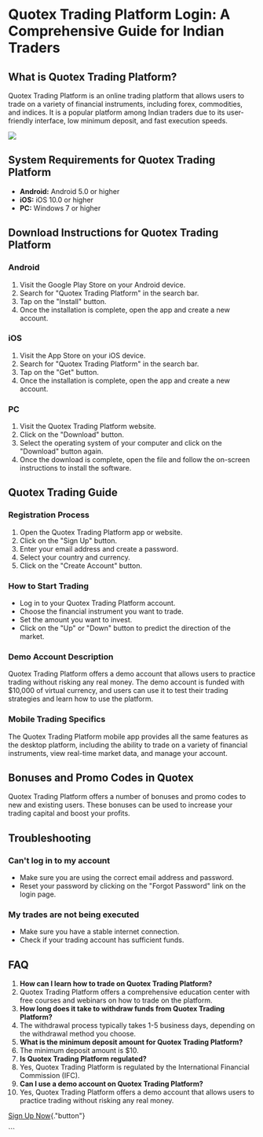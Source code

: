 # Quotex Trading Platform Login: A Comprehensive Guide for Indian Traders

## What is Quotex Trading Platform?

Quotex Trading Platform is an online trading platform that allows users
to trade on a variety of financial instruments, including forex,
commodities, and indices. It is a popular platform among Indian traders
due to its user-friendly interface, low minimum deposit, and fast
execution speeds.

[![](https://static.quotex.io/files/3_en/300_250.jpg)](https://traff.sbs/brokerqxlid)

## System Requirements for Quotex Trading Platform

-   **Android:** Android 5.0 or higher
-   **iOS:** iOS 10.0 or higher
-   **PC:** Windows 7 or higher

## Download Instructions for Quotex Trading Platform

### Android

1.  Visit the Google Play Store on your Android device.
2.  Search for "Quotex Trading Platform" in the search bar.
3.  Tap on the "Install" button.
4.  Once the installation is complete, open the app and create a new
    account.

### iOS

1.  Visit the App Store on your iOS device.
2.  Search for "Quotex Trading Platform" in the search bar.
3.  Tap on the "Get" button.
4.  Once the installation is complete, open the app and create a new
    account.

### PC

1.  Visit the Quotex Trading Platform website.
2.  Click on the "Download" button.
3.  Select the operating system of your computer and click on the
    "Download" button again.
4.  Once the download is complete, open the file and follow the
    on-screen instructions to install the software.

## Quotex Trading Guide

### Registration Process

1.  Open the Quotex Trading Platform app or website.
2.  Click on the "Sign Up" button.
3.  Enter your email address and create a password.
4.  Select your country and currency.
5.  Click on the "Create Account" button.

### How to Start Trading

-   Log in to your Quotex Trading Platform account.
-   Choose the financial instrument you want to trade.
-   Set the amount you want to invest.
-   Click on the "Up" or "Down" button to predict the
    direction of the market.

### Demo Account Description

Quotex Trading Platform offers a demo account that allows users to
practice trading without risking any real money. The demo account is
funded with \$10,000 of virtual currency, and users can use it to test
their trading strategies and learn how to use the platform.

### Mobile Trading Specifics

The Quotex Trading Platform mobile app provides all the same features as
the desktop platform, including the ability to trade on a variety of
financial instruments, view real-time market data, and manage your
account.

## Bonuses and Promo Codes in Quotex

Quotex Trading Platform offers a number of bonuses and promo codes to
new and existing users. These bonuses can be used to increase your
trading capital and boost your profits.

## Troubleshooting

### Can\'t log in to my account

-   Make sure you are using the correct email address and password.
-   Reset your password by clicking on the "Forgot Password" link
    on the login page.

### My trades are not being executed

-   Make sure you have a stable internet connection.
-   Check if your trading account has sufficient funds.

## FAQ

1.  **How can I learn how to trade on Quotex Trading Platform?**
2.  Quotex Trading Platform offers a comprehensive education center with
    free courses and webinars on how to trade on the platform.
3.  **How long does it take to withdraw funds from Quotex Trading
    Platform?**
4.  The withdrawal process typically takes 1-5 business days, depending
    on the withdrawal method you choose.
5.  **What is the minimum deposit amount for Quotex Trading Platform?**
6.  The minimum deposit amount is \$10.
7.  **Is Quotex Trading Platform regulated?**
8.  Yes, Quotex Trading Platform is regulated by the International
    Financial Commission (IFC).
9.  **Can I use a demo account on Quotex Trading Platform?**
10. Yes, Quotex Trading Platform offers a demo account that allows users
    to practice trading without risking any real money.

[Sign Up Now](\%22https://traff.sbs/brokerqxsignup\%22){."button"}

\`\`\`

